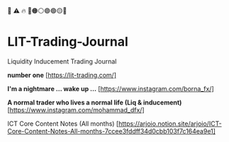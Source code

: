 💚 ⚠️ 🔥 🔴🟠⚪🟣🟢🟡🔵 

# LIT-Trading-Journal
Liquidity Inducement Trading Journal

**number one**
[https://lit-trading.com/]

**I'm a nightmare ... wake up ...**
[https://www.instagram.com/borna_fx/]


**A normal trader who lives a normal life (Liq & inducement)**
[https://www.instagram.com/mohammad_dfx/]  



ICT Core Content Notes (All months)
[https://arjoio.notion.site/arjoio/ICT-Core-Content-Notes-All-months-7ccee3fddff34d0cbb103f7c164ea9e1]
